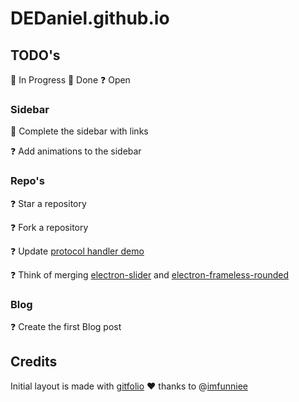 # DEDaniel.github.io

## TODO's
:construction: In Progress
:checkered_flag: Done
:question: Open

### Sidebar
:construction: Complete the sidebar with links

:question: Add animations to the sidebar 

### Repo's
:question: Star a repository

:question: Fork a repository

:question: Update [protocol handler demo](https://github.com/DEDaniel/electron-tel-protocol-handler)

:question: Think of merging [electron-slider](https://github.com/DEDaniel/electron-slider) and [electron-frameless-rounded](https://github.com/DEDaniel/electron-frameless-rounded)


### Blog
:question: Create the first Blog post




## Credits
Initial layout is made with [gitfolio](https://github.com/imfunniee/gitfolio) :heart: thanks to @[imfunniee](https://github.com/imfunniee)
